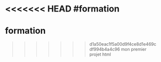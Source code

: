 <<<<<<< HEAD
#formation
=======
# formation
>>>>>>> d1a50eac1f5a00d9f4ce8d1e469cdf994b4a4c96
mon premier projet html
